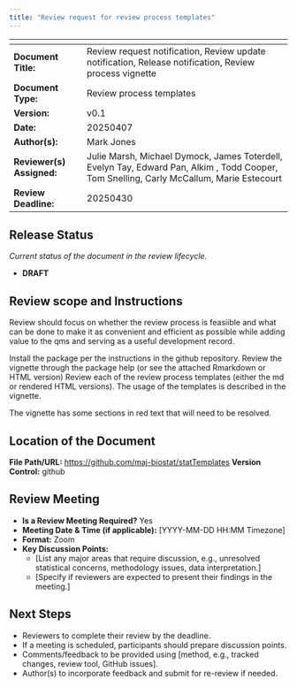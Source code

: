 ```yaml
---
title: "Review request for review process templates"
---
```


| <!-- -->    | <!-- -->    |
|---|--------|
| **Document Title:** | Review request notification, Review update notification, Release notification, Review process vignette |
| **Document Type:** | Review process templates | 
| **Version:** | v0.1 |   
| **Date:** | 20250407 | 
| **Author(s):** | Mark Jones | 
| **Reviewer(s) Assigned:** | Julie Marsh, Michael Dymock, James Toterdell, Evelyn Tay, Edward Pan, Alkim , Todd Cooper, Tom Snelling, Carly McCallum, Marie Estecourt | 
| **Review Deadline:** | 20250430 | 

## **Release Status**

_Current status of the document in the review lifecycle._  

- **DRAFT** 

## **Review scope and Instructions**

Review should focus on whether the review process is feasiible and what can be done to make it as convenient and efficient as possible while adding value to the qms and serving as a useful development record.

Install the package per the instructions in the github repository.
Review the vignette through the package help (or see the attached Rmarkdown or HTML version)
Review each of the review process templates (either the md or rendered HTML versions). 
The usage of the templates is described in the vignette.

The vignette has some sections in red text that will need to be resolved.

## **Location of the Document**
**File Path/URL:** https://github.com/maj-biostat/statTemplates
**Version Control:** github  

## **Review Meeting**
- **Is a Review Meeting Required?** Yes
- **Meeting Date & Time (if applicable):** [YYYY-MM-DD HH:MM Timezone]
- **Format:** Zoom
- **Key Discussion Points:**
  - [List any major areas that require discussion, e.g., unresolved statistical concerns, methodology issues, data interpretation.]
  - [Specify if reviewers are expected to present their findings in the meeting.]


## **Next Steps**

- Reviewers to complete their review by the deadline.
- If a meeting is scheduled, participants should prepare discussion points.
- Comments/feedback to be provided using [method, e.g., tracked changes, review tool, GitHub issues].
- Author(s) to incorporate feedback and submit for re-review if needed.


